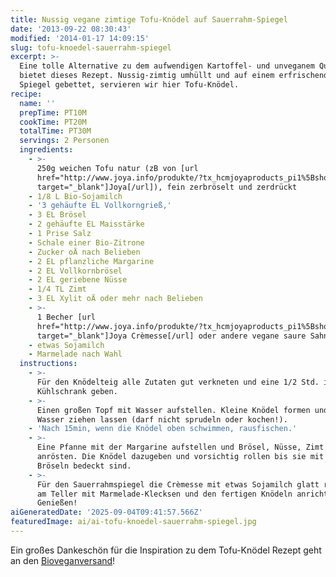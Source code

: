 ```yaml
---
title: Nussig vegane zimtige Tofu-Knödel auf Sauerrahm-Spiegel
date: '2013-09-22 08:30:43'
modified: '2014-01-17 14:09:15'
slug: tofu-knoedel-sauerrahm-spiegel
excerpt: >-
  Eine tolle Alternative zu dem aufwendigen Kartoffel- und unveganem Quarkteig
  bietet dieses Rezept. Nussig-zimtig umhüllt und auf einem erfrischend leckeren
  Spiegel gebettet, servieren wir hier Tofu-Knödel.
recipe:
  name: ''
  prepTime: PT10M
  cookTime: PT20M
  totalTime: PT30M
  servings: 2 Personen
  ingredients:
    - >-
      250g weichen Tofu natur (zB von [url
      href="http://www.joya.info/produkte/?tx_hcmjoyaproducts_pi1%5BshowUid%5D=26&tx_hcmjoyaproducts_pi1%5BcatUid%5D=5&cHash=2274c8f5efc82f9fbbff4b9427a0b1a5"
      target="_blank"]Joya[/url]), fein zerbröselt und zerdrückt
    - 1/8 L Bio-Sojamilch
    - '3 gehäufte EL Vollkorngrieß,'
    - 3 EL Brösel
    - 2 gehäufte EL Maisstärke
    - 1 Prise Salz
    - Schale einer Bio-Zitrone
    - Zucker oÄ nach Belieben
    - 2 EL pflanzliche Margarine
    - 2 EL Vollkornbrösel
    - 2 EL geriebene Nüsse
    - 1/4 TL Zimt
    - 3 EL Xylit oÄ oder mehr nach Belieben
    - >-
      1 Becher [url
      href="http://www.joya.info/produkte/?tx_hcmjoyaproducts_pi1%5BshowUid%5D=54&tx_hcmjoyaproducts_pi1%5BcatUid%5D=5&cHash=45d39539b19b73bfe23aac02e81eb979"
      target="_blank"]Joya Crèmesse[/url] oder andere vegane saure Sahne
    - etwas Sojamilch
    - Marmelade nach Wahl
  instructions:
    - >-
      Für den Knödelteig alle Zutaten gut verkneten und eine 1/2 Std. in den
      Kühlschrank geben.
    - >-
      Einen großen Topf mit Wasser aufstellen. Kleine Knödel formen und im
      Wasser ziehen lassen (darf nicht sprudeln oder kochen!).
    - 'Nach 15min, wenn die Knödel oben schwimmen, rausfischen.'
    - >-
      Eine Pfanne mit der Margarine aufstellen und Brösel, Nüsse, Zimt und Xylit
      anrösten. Die Knödel dazugeben und vorsichtig rollen bis sie mit den
      Bröseln bedeckt sind.
    - >-
      Für den Sauerrahmspiegel die Crèmesse mit etwas Sojamilch glatt rühren und
      am Teller mit Marmelade-Klecksen und den fertigen Knödeln anrichten.
      Genießen!
aiGeneratedDate: '2025-09-04T09:41:57.566Z'
featuredImage: ai/ai-tofu-knoedel-sauerrahm-spiegel.jpg
---
```


<!-- Image removed (no copyright): knoedel-collage.jpg -->

Ein großes Dankeschön für die Inspiration zu dem Tofu-Knödel Rezept geht an den [Bioveganversand](http://www.bioveganversand.at/)!

